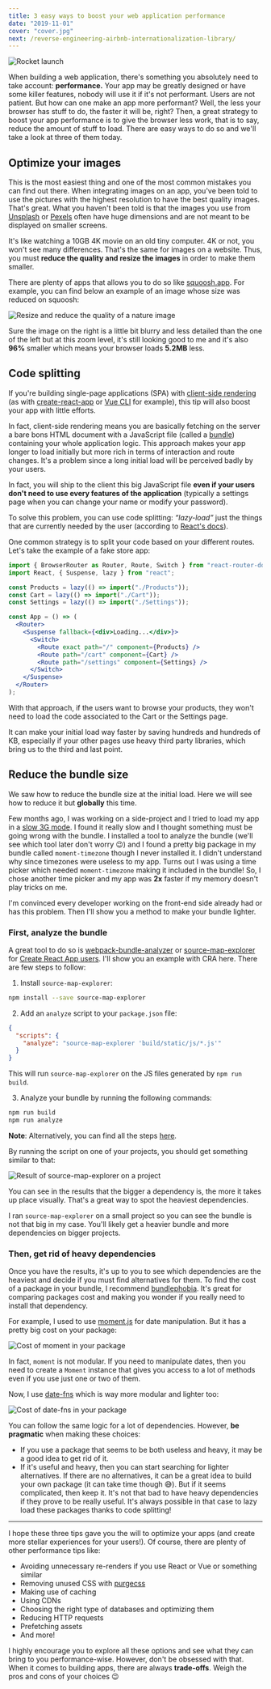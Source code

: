 ```yaml
---
title: 3 easy ways to boost your web application performance
date: "2019-11-01"
cover: "cover.jpg"
next: /reverse-engineering-airbnb-internationalization-library/
---
```


![Rocket launch](cover.jpg)

When building a web application, there's something you absolutely need to take account: **performance.** Your app may be greatly designed or have some killer features, nobody will use it if it's not performant. Users are not patient. But how can one make an app more performant? Well, the less your browser has stuff to do, the faster it will be, right? Then, a great strategy to boost your app performance is to give the browser less work, that is to say, reduce the amount of stuff to load. There are easy ways to do so and we'll take a look at three of them today.

## Optimize your images

This is the most easiest thing and one of the most common mistakes you can find out there. When integrating images on an app, you've been told to use the pictures with the highest resolution to have the best quality images. That's great. What you haven't been told is that the images you use from [Unsplash](https://unsplash.com/) or [Pexels](https://www.pexels.com/) often have huge dimensions and are not meant to be displayed on smaller screens.

It's like watching a 10GB 4K movie on an old tiny computer. 4K or not, you won't see many differences. That's the same for images on a website. Thus, you must **reduce the quality and resize the images** in order to make them smaller.

There are plenty of apps that allows you to do so like [squoosh.app](https://squoosh.app/). For example, you can find below an example of an image whose size was reduced on squoosh:

![Resize and reduce the quality of a nature image](image-resize.png)

Sure the image on the right is a little bit blurry and less detailed than the one of the left but at this zoom level, it's still looking good to me and it's also **96%** smaller which means your browser loads **5.2MB** less.

## Code splitting

If you're building single-page applications (SPA) with [client-side rendering](https://www.toptal.com/front-end/client-side-vs-server-side-pre-rendering) (as with [create-react-app](https://create-react-app.dev/docs/getting-started/) or [Vue CLI](https://cli.vuejs.org/) for example), this tip will also boost your app with little efforts.

In fact, client-side rendering means you are basically fetching on the server a bare bons HTML document with a JavaScript file (called a [bundle](https://webpack.js.org/#bundle-it)) containing your whole application logic. This approach makes your app longer to load initially but more rich in terms of interaction and route changes. It's a problem since a long initial load will be perceived badly by your users.

In fact, you will ship to the client this big JavaScript file **even if your users don't need to use every features of the application** (typically a settings page when you can change your name or modify your password).

To solve this problem, you can use code splitting: _“lazy-load”_ just the things that are currently needed by the user (according to [React's docs](<(https://reactjs.org/docs/code-splitting.html)>)).

One common strategy is to split your code based on your different routes. Let's take the example of a fake store app:

```jsx
import { BrowserRouter as Router, Route, Switch } from "react-router-dom";
import React, { Suspense, lazy } from "react";

const Products = lazy(() => import("./Products"));
const Cart = lazy(() => import("./Cart"));
const Settings = lazy(() => import("./Settings"));

const App = () => (
  <Router>
    <Suspense fallback={<div>Loading...</div>}>
      <Switch>
        <Route exact path="/" component={Products} />
        <Route path="/cart" component={Cart} />
        <Route path="/settings" component={Settings} />
      </Switch>
    </Suspense>
  </Router>
);
```

With that approach, if the users want to browse your products, they won't need to load the code associated to the Cart or the Settings page.

It can make your initial load way faster by saving hundreds and hundreds of KB, especially if your other pages use heavy third party libraries, which bring us to the third and last point.

## Reduce the bundle size

We saw how to reduce the bundle size at the initial load. Here we will see how to reduce it but **globally** this time.

Few months ago, I was working on a side-project and I tried to load my app in a [slow 3G mode](https://developers.google.com/web/tools/chrome-devtools/network#throttle). I found it really slow and I thought something must be going wrong with the bundle. I installed a tool to analyze the bundle (we'll see which tool later don't worry 😉) and I found a pretty big package in my bundle called `moment-timezone` though I never installed it. I didn't understand why since timezones were useless to my app. Turns out I was using a time picker which needed `moment-timezone` making it included in the bundle! So, I chose another time picker and my app was **2x** faster if my memory doesn't play tricks on me.

I'm convinced every developer working on the front-end side already had or has this problem. Then I'll show you a method to make your bundle lighter.

### First, analyze the bundle

A great tool to do so is [webpack-bundle-analyzer](https://www.npmjs.com/package/webpack-bundle-analyzer) or [source-map-explorer](https://www.npmjs.com/package/source-map-explorer) for [Create React App users](https://create-react-app.dev/docs/analyzing-the-bundle-size/). I'll show you an example with CRA here. There are few steps to follow:

1. Install `source-map-explorer`:

```sh
npm install --save source-map-explorer
```

2. Add an `analyze` script to your `package.json` file:

```json
{
  "scripts": {
    "analyze": "source-map-explorer 'build/static/js/*.js'"
  }
}
```

This will run `source-map-explorer` on the JS files generated by `npm run build`.

3. Analyze your bundle by running the following commands:

```sh
npm run build
npm run analyze
```

**Note**: Alternatively, you can find all the steps [here](https://create-react-app.dev/docs/analyzing-the-bundle-size/).

By running the script on one of your projects, you should get something similar to that:

![Result of source-map-explorer on a project](analyze.png)

You can see in the results that the bigger a dependency is, the more it takes up place visually. That's a great way to spot the heaviest dependencies.

I ran `source-map-explorer` on a small project so you can see the bundle is not that big in my case. You'll likely get a heavier bundle and more dependencies on bigger projects.

### Then, get rid of heavy dependencies

Once you have the results, it's up to you to see which dependencies are the heaviest and decide if you must find alternatives for them. To find the cost of a package in your bundle, I recommend [bundlephobia](https://bundlephobia.com/). It's great for comparing packages cost and making you wonder if you really need to install that dependency.

For example, I used to use [moment.js](https://momentjs.com/) for date manipulation. But it has a pretty big cost on your package:

![Cost of moment in your package](moment.png)

In fact, `moment` is not modular. If you need to manipulate dates, then you need to create a `Moment` instance that gives you access to a lot of methods even if you use just one or two of them.

Now, I use [date-fns](https://date-fns.org/) which is way more modular and lighter too:

![Cost of date-fns in your package](date-fns.png)

You can follow the same logic for a lot of dependencies. However, **be pragmatic** when making these choices:

- If you use a package that seems to be both useless and heavy, it may be a good idea to get rid of it.
- If it's useful and heavy, then you can start searching for lighter alternatives. If there are no alternatives, it can be a great idea to build your own package (it can take time though 😅). But if it seems complicated, then keep it. It's not that bad to have heavy dependencies if they prove to be really useful. It's always possible in that case to lazy load these packages thanks to code splitting!

---

I hope these three tips gave you the will to optimize your apps (and create more stellar experiences for your users!). Of course, there are plenty of other performance tips like:

- Avoiding unnecessary re-renders if you use React or Vue or something similar
- Removing unused CSS with [purgecss](https://github.com/FullHuman/purgecss)
- Making use of caching
- Using CDNs
- Choosing the right type of databases and optimizing them
- Reducing HTTP requests
- Prefetching assets
- And more!

I highly encourage you to explore all these options and see what they can bring to you performance-wise. However, don't be obsessed with that. When it comes to building apps, there are always **trade-offs**. Weigh the pros and cons of your choices 😉
